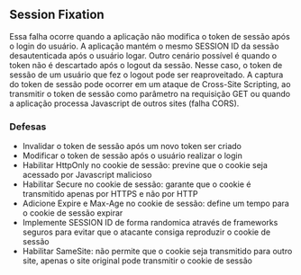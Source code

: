 ## Session Fixation
Essa falha ocorre quando a aplicação não modifica o token de sessão após o login do usuário. A aplicação mantém o mesmo SESSION ID da sessão desautenticada após o usuário logar. 
Outro cenário possível é quando o token não é descartado após o logout da sessão. Nesse caso, o token de sessão de um usuário que fez o logout pode ser reaproveitado. A captura do token de sessão pode ocorrer em um ataque de Cross-Site Scripting, ao transmitir o token de sessão como parâmetro na requisição GET ou quando a aplicação processa Javascript de outros sites (falha CORS). 

### Defesas 
- Invalidar o token de sessão após um novo token ser criado
- Modificar o token de sessão após o usuário realizar o login
- Habilitar HttpOnly no cookie de sessão: previne que o cookie seja acessado por Javascript malicioso
- Habilitar Secure no cookie de sessão: garante que o cookie é transmitido apenas por HTTPS e não por HTTP
- Adicione Expire e Max-Age no cookie de sessão: define um tempo para o cookie de sessão expirar
- Implemente SESSION ID de forma randomica através de frameworks seguros para evitar que o atacante consiga reproduzir o cookie de sessão
- Habilitar SameSite: não permite que o cookie seja transmitido para outro site, apenas o site original pode transmitir o cookie de sessão

  
